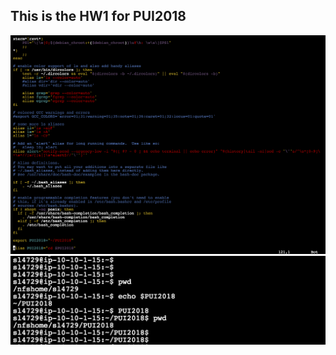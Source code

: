This is the HW1 for PUI2018
----
![Alt text](Screenshots/Bash.png)
![Alt text](Screenshots/Screenshot1.png)

